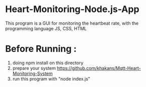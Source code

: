 # Heart-Monitoring-Node.js-App

This program is a GUI for monitoring the heartbeat rate, with the programming language JS, CSS, HTML

# Before Running :
1. doing npm install on this directory
2. prepare your system https://github.com/khakans/Mqtt-Heart-Monitoring-System
3. run this program with "node index.js"
